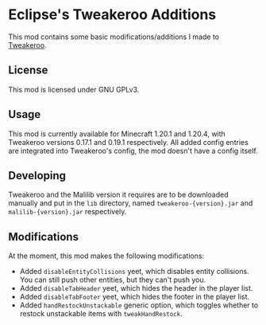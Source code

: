 # Eclipse's Tweakeroo Additions

This mod contains some basic modifications/additions I made to [Tweakeroo](https://www.curseforge.com/minecraft/mc-mods/tweakeroo).

## License

This mod is licensed under GNU GPLv3.

## Usage

This mod is currently available for Minecraft 1.20.1 and 1.20.4, with Tweakeroo versions 0.17.1 and 0.19.1 respectively.
All added config entries are integrated into Tweakeroo's config, the mod doesn't have a config itself.

## Developing

Tweakeroo and the Malilib version it requires are to be downloaded manually and put in the `lib`
directory, named `tweakeroo-{version}.jar` and `malilib-{version}.jar` respectively.

## Modifications

At the moment, this mod makes the following modifications:

- Added `disableEntityCollisions` yeet, which disables entity collisions. You can still push other entities, but they can't push you.
- Added `disableTabHeader` yeet, which hides the header in the player list.
- Added `disableTabFooter` yeet, which hides the footer in the player list.
- Added `handRestockUnstackable` generic option, which toggles whether to restock unstackable items with `tweakHandRestock`.
